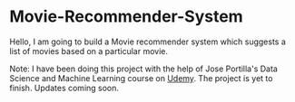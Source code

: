 # Movie-Recommender-System

Hello, I am going to build a Movie recommender system which suggests a list of movies based on a particular movie.

Note: I have been doing this project with the help of Jose Portilla's Data Science and Machine Learning course on [Udemy](https://www.udemy.com/python-for-data-science-and-machine-learning-bootcamp/learn/v4/overview). 
The project is yet to finish. Updates coming soon.
